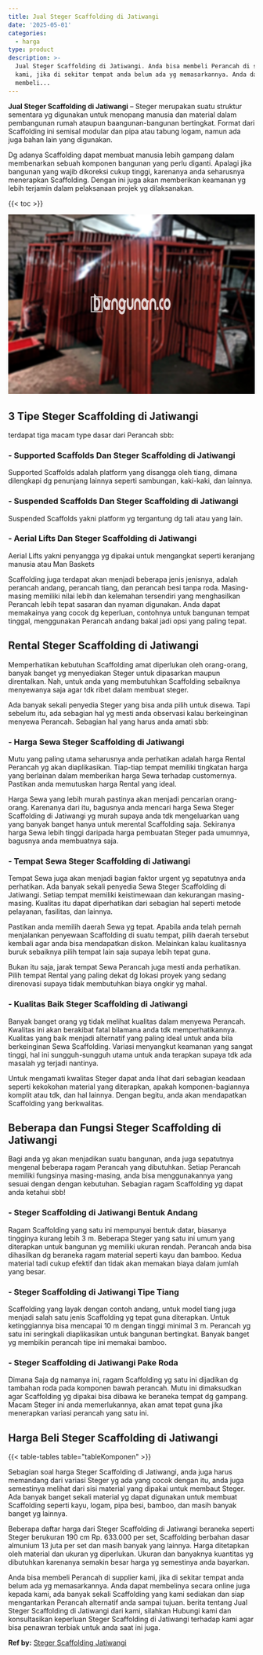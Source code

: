```yaml
---
title: Jual Steger Scaffolding di Jatiwangi
date: '2025-05-01'
categories:
  - harga
type: product
description: >-
  Jual Steger Scaffolding di Jatiwangi. Anda bisa membeli Perancah di supplier
  kami, jika di sekitar tempat anda belum ada yg memasarkannya. Anda dapat
  membeli...
---
```


**Jual Steger Scaffolding di Jatiwangi** – Steger merupakan suatu struktur sementara yg digunakan untuk menopang manusia dan material dalam pembangunan rumah ataupun baangunan-bangunan bertingkat. Format dari Scaffolding ini semisal modular dan pipa atau tabung logam, namun ada juga bahan lain yang digunakan.

Dg adanya Scaffolding dapat membuat manusia lebih gampang dalam membenarkan sebuah komponen bangunan yang perlu diganti. Apalagi jika bangunan yang wajib dikoreksi cukup tinggi, karenanya anda seharusnya menerapkan Scaffolding. Dengan ini juga akan memberikan keamanan yg lebih terjamin dalam pelaksanaan projek yg dilaksanakan.

{{< toc >}}

![Jual Steger Scaffolding di Jatiwangi](/images/sewa-scaffolding-steger-05.png)

## 3 Tipe Steger Scaffolding di Jatiwangi

terdapat tiga macam type dasar dari Perancah sbb:

### \- Supported Scaffolds Dan Steger Scaffolding di Jatiwangi

Supported Scaffolds adalah platform yang disangga oleh tiang, dimana dilengkapi dg penunjang lainnya seperti sambungan, kaki-kaki, dan lainnya.

### \- Suspended Scaffolds Dan Steger Scaffolding di Jatiwangi

Suspended Scaffolds yakni platform yg tergantung dg tali atau yang lain.

### \- Aerial Lifts Dan Steger Scaffolding di Jatiwangi

Aerial Lifts yakni penyangga yg dipakai untuk mengangkat seperti keranjang manusia atau Man Baskets

Scaffolding juga terdapat akan menjadi beberapa jenis jenisnya, adalah perancah andang, perancah tiang, dan perancah besi tanpa roda. Masing-masing memiliki nilai lebih dan kelemahan tersendiri yang menghasilkan Perancah lebih tepat sasaran dan nyaman digunakan. Anda dapat memakainya yang cocok dg keperluan, contohnya untuk bangunan tempat tinggal, menggunakan Perancah andang bakal jadi opsi yang paling tepat.

## Rental Steger Scaffolding di Jatiwangi

Memperhatikan kebutuhan Scaffolding amat diperlukan oleh orang-orang, banyak banget yg menyediakan Steger untuk dipasarkan maupun direntalkan. Nah, untuk anda yang membutuhkan Scaffolding sebaiknya menyewanya saja agar tdk ribet dalam membuat steger.

Ada banyak sekali penyedia Steger yang bisa anda pilih untuk disewa. Tapi sebelum itu, ada sebagian hal yg mesti anda observasi kalau berkeinginan menyewa Perancah. Sebagian hal yang harus anda amati sbb:

### \- Harga Sewa Steger Scaffolding di Jatiwangi

Mutu yang paling utama seharusnya anda perhatikan adalah harga Rental Perancah yg akan diaplikasikan. Tiap-tiap tempat memiliki tingkatan harga yang berlainan dalam memberikan harga Sewa terhadap customernya. Pastikan anda memutuskan harga Rental yang ideal.

Harga Sewa yang lebih murah pastinya akan menjadi pencarian orang-orang. Karenanya dari itu, bagusnya anda mencari harga Sewa Steger Scaffolding di Jatiwangi yg murah supaya anda tdk mengeluarkan uang yang banyak banget hanya untuk merental Scaffolding saja. Sekiranya harga Sewa lebih tinggi daripada harga pembuatan Steger pada umumnya, bagusnya anda membuatnya saja.

### \- Tempat Sewa Steger Scaffolding di Jatiwangi

Tempat Sewa juga akan menjadi bagian faktor urgent yg sepatutnya anda perhatikan. Ada banyak sekali penyedia Sewa Steger Scaffolding di Jatiwangi. Setiap tempat memiliki keistimewaan dan kekurangan masing-masing. Kualitas itu dapat diperhatikan dari sebagian hal seperti metode pelayanan, fasilitas, dan lainnya.

Pastikan anda memilih daerah Sewa yg tepat. Apabila anda telah pernah menjalankan penyewaan Scaffolding di suatu tempat, pilih daerah tersebut kembali agar anda bisa mendapatkan diskon. Melainkan kalau kualitasnya buruk sebaiknya pilih tempat lain saja supaya lebih tepat guna.

Bukan itu saja, jarak tempat Sewa Perancah juga mesti anda perhatikan. Pilih tempat Rental yang paling dekat dg lokasi proyek yang sedang direnovasi supaya tidak membutuhkan biaya ongkir yg mahal.

### \- Kualitas Baik Steger Scaffolding di Jatiwangi

Banyak banget orang yg tidak melihat kualitas dalam menyewa Perancah. Kwalitas ini akan berakibat fatal bilamana anda tdk memperhatikannya. Kualitas yang baik menjadi alternatif yang paling ideal untuk anda bila berkeinginan Sewa Scaffolding. Variasi menyangkut keamanan yang sangat tinggi, hal ini sungguh-sungguh utama untuk anda terapkan supaya tdk ada masalah yg terjadi nantinya.

Untuk mengamati kwalitas Steger dapat anda lihat dari sebagian keadaan seperti kekokohan material yang diterapkan, apakah komponen-bagiannya komplit atau tdk, dan hal lainnya. Dengan begitu, anda akan mendapatkan Scaffolding yang berkwalitas.

## Beberapa dan Fungsi Steger Scaffolding di Jatiwangi

Bagi anda yg akan menjadikan suatu bangunan, anda juga sepatutnya mengenal beberapa ragam Perancah yang dibutuhkan. Setiap Perancah memiliki fungsinya masing-masing, anda bisa menggunakannya yang sesuai dengan dengan kebutuhan. Sebagian ragam Scaffolding yg dapat anda ketahui sbb!

### \- Steger Scaffolding di Jatiwangi Bentuk Andang

Ragam Scaffolding yang satu ini mempunyai bentuk datar, biasanya tingginya kurang lebih 3 m. Beberapa Steger yang satu ini umum yang diterapkan untuk bangunan yg memiliki ukuran rendah. Perancah anda bisa dihasilkan dg beraneka ragam material seperti kayu dan bamboo. Kedua material tadi cukup efektif dan tidak akan memakan biaya dalam jumlah yang besar.

### \- Steger Scaffolding di Jatiwangi Tipe Tiang

Scaffolding yang layak dengan contoh andang, untuk model tiang juga menjadi salah satu jenis Scaffolding yg tepat guna diterapkan. Untuk ketinggiannya bisa mencapai 10 m dengan tinggi minimal 3 m. Perancah yg satu ini seringkali diaplikasikan untuk bangunan bertingkat. Banyak banget yg membikin perancah tipe ini memakai bamboo.

### \- Steger Scaffolding di Jatiwangi Pake Roda

Dimana Saja dg namanya ini, ragam Scaffolding yg satu ini dijadikan dg tambahan roda pada komponen bawah perancah. Mutu ini dimaksudkan agar Scaffolding yg dipakai bisa dibawa ke beraneka tempat dg gampang. Macam Steger ini anda memerlukannya, akan amat tepat guna jika menerapkan variasi perancah yang satu ini.

## Harga Beli Steger Scaffolding di Jatiwangi

{{< table-tables table="tableKomponen" >}}

Sebagian soal harga Steger Scaffolding di Jatiwangi, anda juga harus memandang dari variasi Steger yg ada yang cocok dengan itu, anda juga semestinya melihat dari sisi material yang dipakai untuk membaut Steger. Ada banyak banget sekali material yg dapat digunakan untuk membuat Scaffolding seperti kayu, logam, pipa besi, bamboo, dan masih banyak banget yg lainnya.

Beberapa daftar harga dari Steger Scaffolding di Jatiwangi beraneka seperti Steger berukuran 190 cm Rp. 633.000 per set, Scaffolding berbahan dasar almunium 13 juta per set dan masih banyak yang lainnya. Harga ditetapkan oleh material dan ukuran yg diperlukan. Ukuran dan banyaknya kuantitas yg dibutuhkan karenanya semakin besar harga yg semestinya anda bayarkan.

Anda bisa membeli Perancah di supplier kami, jika di sekitar tempat anda belum ada yg memasarkannya. Anda dapat membelinya secara online juga kepada kami, ada banyak sekali Scaffolding yang kami sediakan dan siap mengantarkan Perancah alternatif anda sampai tujuan. berita tentang Jual Steger Scaffolding di Jatiwangi dari kami, silahkan Hubungi kami dan konsultasikan keperluan Steger Scaffolding di Jatiwangi terhadap kami agar bisa penawran terbiak untuk anda saat ini juga.

**Ref by:** [Steger Scaffolding Jatiwangi](https://id.wikipedia.org/wiki/Steger)
